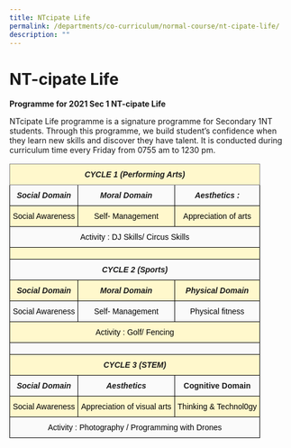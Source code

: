 ```yaml
---
title: NTcipate Life
permalink: /departments/co-curriculum/normal-course/nt-cipate-life/
description: ""
---
```



# NT-cipate Life
**Programme for 2021 Sec 1 NT-cipate Life**

NTcipate Life programme is a signature programme for Secondary 1NT students. Through this programme, we build student’s confidence when they learn new skills and discover they have talent.
It is conducted during curriculum time every Friday from 0755 am to 1230 pm.

<style type="text/css">
.tg  {border-collapse:collapse;border-spacing:0;}
.tg td{border-color:black;border-style:solid;border-width:1px;font-family:Arial, sans-serif;font-size:14px;
  overflow:hidden;padding:10px 5px;word-break:normal;}
.tg th{border-color:black;border-style:solid;border-width:1px;font-family:Arial, sans-serif;font-size:14px;
  font-weight:normal;overflow:hidden;padding:10px 5px;word-break:normal;}
.tg .tg-jzn6{background-color:#FFF8CC;font-style:italic;font-weight:bold;text-align:center;vertical-align:top}
.tg .tg-rsmr{background-color:#FAFAFA;font-style:italic;font-weight:bold;text-align:center;vertical-align:top}
.tg .tg-fc1j{background-color:#FFF8CC;border-color:inherit;font-style:italic;font-weight:bold;text-align:center;vertical-align:top}
.tg .tg-9kzw{background-color:#FFF8CC;text-align:center;vertical-align:top}
.tg .tg-1s0b{background-color:#FAFAFA;text-align:center;vertical-align:top}
.tg .tg-9rv8{background-color:#FFF8CC;text-align:center;vertical-align:middle}
.tg .tg-2s1h{background-color:#FAFAFA;text-align:center;vertical-align:middle}
.tg .tg-p330{background-color:#FAFAFA;font-weight:bold;text-align:center;vertical-align:top}
</style>
<table class="tg">
<thead>
  <tr>
    <th class="tg-fc1j" colspan="3">CYCLE 1 (Performing Arts)</th>
  </tr>
</thead>
<tbody>
  <tr>
    <td class="tg-rsmr">Social Domain</td>
    <td class="tg-rsmr">Moral Domain</td>
    <td class="tg-rsmr">Aesthetics :</td>
  </tr>
  <tr>
    <td class="tg-9kzw"><span style="font-weight:400;color:#000">Social Awareness</span></td>
    <td class="tg-9kzw"><span style="font-weight:400;color:#000">Self- Management</span></td>
    <td class="tg-9kzw"><span style="font-weight:400;color:#000">Appreciation of arts</span></td>
  </tr>
  <tr>
    <td class="tg-1s0b" colspan="3"><span style="font-weight:400;color:#000">Activity : DJ Skills/ Circus Skills</span></td>
  </tr>
  <tr>
    <td class="tg-9rv8" colspan="3"></td>
  </tr>
  <tr>
    <td class="tg-rsmr" colspan="3">CYCLE 2 (Sports)</td>
  </tr>
  <tr>
    <td class="tg-jzn6">Social Domain</td>
    <td class="tg-jzn6">Moral Domain</td>
    <td class="tg-jzn6">Physical Domain</td>
  </tr>
  <tr>
    <td class="tg-1s0b"><span style="font-weight:400;color:#000">Social Awareness</span></td>
    <td class="tg-1s0b"><span style="font-weight:400;color:#000">Self- Management</span></td>
    <td class="tg-1s0b"><span style="font-weight:400;color:#000">Physical fitness</span></td>
  </tr>
  <tr>
    <td class="tg-9kzw" colspan="3"><span style="font-weight:400;color:#000">Activity : Golf/ Fencing</span></td>
  </tr>
  <tr>
    <td class="tg-2s1h" colspan="3"></td>
  </tr>
  <tr>
    <td class="tg-jzn6" colspan="3">CYCLE 3 (STEM)</td>
  </tr>
  <tr>
    <td class="tg-rsmr">Social Domain</td>
    <td class="tg-rsmr">Aesthetics</td>
    <td class="tg-p330">Cognitive Domain</td>
  </tr>
  <tr>
    <td class="tg-9kzw"><span style="font-weight:400;color:#000">Social Awareness</span></td>
    <td class="tg-9kzw"><span style="font-weight:400;color:#000">Appreciation of visual arts</span></td>
    <td class="tg-9kzw"><span style="font-weight:400;color:#000">Thinking &amp; Technol0gy</span></td>
  </tr>
  <tr>
    <td class="tg-1s0b" colspan="3"><span style="font-weight:400;color:#000">Activity : Photography / Programming with Drones</span></td>
  </tr>
</tbody>
</table>
